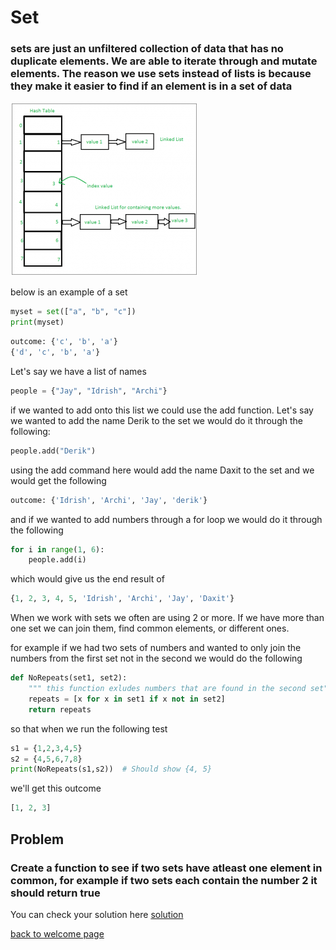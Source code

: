 # Set
### sets are just an unfiltered collection of data that has no duplicate elements. We are able to iterate through and mutate elements. The reason we use sets instead of lists is because they make it easier to find if an element is in a set of data
![Back to Stack Page](Sets.png)

below is an example of a set
```python
myset = set(["a", "b", "c"])
print(myset)
```

```python
outcome: {'c', 'b', 'a'}
{'d', 'c', 'b', 'a'}
```

Let's say we have a list of names
```python
people = {"Jay", "Idrish", "Archi"}
```
if we wanted to add onto this list we could use the add function. Let's say we wanted to add the name Derik to the set we would do it through the following:

```python
people.add("Derik")
```
using the add command here would add the name Daxit to the set and we would get the following
```python
outcome: {'Idrish', 'Archi', 'Jay', 'derik'}
```
and if we wanted to add numbers through a for loop we would do it through the following
```python
for i in range(1, 6):
    people.add(i)
```
which would give us the end result of 
```python
{1, 2, 3, 4, 5, 'Idrish', 'Archi', 'Jay', 'Daxit'}
```
When we work with sets we often are using 2 or more. If we have more than one set we can join them, find common elements, or different ones. 

for example if we had two sets of numbers and wanted to only join the numbers from the first set not in the second we would do the following
```python
def NoRepeats(set1, set2):
    """ this function exludes numbers that are found in the second set"""
    repeats = [x for x in set1 if x not in set2]
    return repeats
```
so that when we run the following test
```python
s1 = {1,2,3,4,5}
s2 = {4,5,6,7,8}
print(NoRepeats(s1,s2))  # Should show {4, 5}
```
we'll get this outcome
```python
[1, 2, 3]
```
## Problem

### Create a function to see if two sets have atleast one element in common, for example if two sets each contain the number 2 it should return true
You can check your solution here [solution](StackSolution.md)

[back to welcome page](0-Welcome.md)